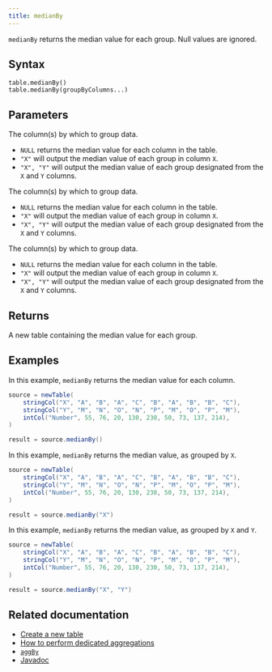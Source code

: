 ```yaml
---
title: medianBy
---
```


`medianBy` returns the median value for each group. Null values are ignored.

## Syntax

```
table.medianBy()
table.medianBy(groupByColumns...)
```

## Parameters

<ParamTable>
<Param name="groupByColumns" type="String...">

The column(s) by which to group data.

- `NULL` returns the median value for each column in the table.
- `"X"` will output the median value of each group in column `X`.
- `"X", "Y"` will output the median value of each group designated from the `X` and `Y` columns.

</Param>
<Param name="groupByColumns" type="ColumnName...">

The column(s) by which to group data.

- `NULL` returns the median value for each column in the table.
- `"X"` will output the median value of each group in column `X`.
- `"X", "Y"` will output the median value of each group designated from the `X` and `Y` columns.

</Param>
<Param name="groupByColumns" type="Collection<String>">

The column(s) by which to group data.

- `NULL` returns the median value for each column in the table.
- `"X"` will output the median value of each group in column `X`.
- `"X", "Y"` will output the median value of each group designated from the `X` and `Y` columns.

</Param>
</ParamTable>

## Returns

A new table containing the median value for each group.

## Examples

In this example, `medianBy` returns the median value for each column.

```groovy order=source,result
source = newTable(
    stringCol("X", "A", "B", "A", "C", "B", "A", "B", "B", "C"),
    stringCol("Y", "M", "N", "O", "N", "P", "M", "O", "P", "M"),
    intCol("Number", 55, 76, 20, 130, 230, 50, 73, 137, 214),
)

result = source.medianBy()
```

In this example, `medianBy` returns the median value, as grouped by `X`.

```groovy order=source,result
source = newTable(
    stringCol("X", "A", "B", "A", "C", "B", "A", "B", "B", "C"),
    stringCol("Y", "M", "N", "O", "N", "P", "M", "O", "P", "M"),
    intCol("Number", 55, 76, 20, 130, 230, 50, 73, 137, 214),
)

result = source.medianBy("X")
```

In this example, `medianBy` returns the median value, as grouped by `X` and `Y`.

```groovy order=source,result
source = newTable(
    stringCol("X", "A", "B", "A", "C", "B", "A", "B", "B", "C"),
    stringCol("Y", "M", "N", "O", "N", "P", "M", "O", "P", "M"),
    intCol("Number", 55, 76, 20, 130, 230, 50, 73, 137, 214),
)

result = source.medianBy("X", "Y")
```

## Related documentation

- [Create a new table](../../../how-to-guides/new-and-empty-table.md#newtable)
- [How to perform dedicated aggregations](../../../how-to-guides/dedicated-aggregations.md)
- [`aggBy`](./aggBy.md)
- [Javadoc](https://deephaven.io/core/javadoc/io/deephaven/api/TableOperations.html#medianBy(java.lang.String...))
